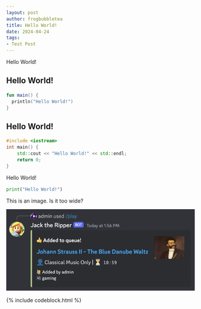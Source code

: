 ```yaml
---
layout: post
author: frogbubbletea
title: Hello World!
date: 2024-04-24
tags: 
- Test Post
---
```


Hello World!

## Hello World!
```kt
fun main() {
  println("Hello World!")
}
```

## Hello World!
```cpp
#include <iostream>
int main() {
    std::cout << "Hello World!" << std::endl;
    return 0;
}
```

Hello World!

```py
print("Hello World!")
```

This is an image. Is it too wide?

![Test image](https://raw.githubusercontent.com/frogbubbletea/jack-the-ripper/main/sample_screenshots/add_track.png)

<!-- Include style for the codeblock -->
{% include codeblock.html %}